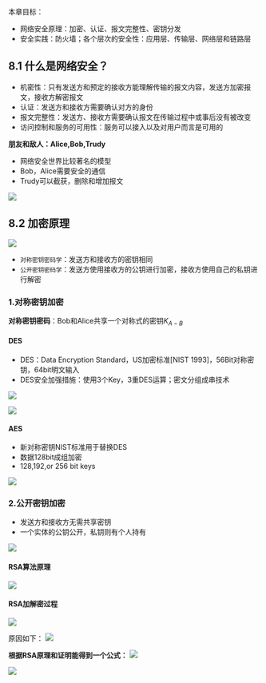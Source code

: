 
本章目标：
- 网络安全原理：加密、认证、报文完整性、密钥分发
- 安全实践：防火墙；各个层次的安全性：应用层、传输层、网络层和链路层

## 8.1 什么是网络安全？
- 机密性：只有发送方和预定的接收方能理解传输的报文内容，发送方加密报文，接收方解密报文
- 认证：发送方和接收方需要确认对方的身份
- 报文完整性：发送方、接收方需要确认报文在传输过程中或事后没有被改变
- 访问控制和服务的可用性：服务可以接入以及对用户而言是可用的


**朋友和敌人：Alice,Bob,Trudy**
- 网络安全世界比较著名的模型
- Bob，Alice需要安全的通信
- Trudy可以截获，删除和增加报文

![](https://ypic.oss-cn-hangzhou.aliyuncs.com/202301062041019.png)


## 8.2 加密原理

![](https://ypic.oss-cn-hangzhou.aliyuncs.com/202301062044200.png)

- `对称密钥密码学`：发送方和接收方的密钥相同
- `公开密钥密码学`：发送方使用接收方的公钥进行加密，接收方使用自己的私钥进行解密

### 1.对称密钥加密
**对称密钥密码**：Bob和Alice共享一个对称式的密钥$K_{A-B}$

#### DES
- DES：Data Encryption Standard，US加密标准[NIST 1993]，56Bit对称密钥，64bit明文输入
- DES安全加强措施：使用3个Key，3重DES运算；密文分组成串技术

![](https://ypic.oss-cn-hangzhou.aliyuncs.com/202301062057911.png)

![](https://ypic.oss-cn-hangzhou.aliyuncs.com/202301062057626.png)

#### AES
- 新对称密钥NIST标准用于替换DES
- 数据128bit成组加密
- 128,192,or 256 bit keys

![](https://ypic.oss-cn-hangzhou.aliyuncs.com/202301062100958.png)


### 2.公开密钥加密
- 发送方和接收方无需共享密钥
- 一个实体的公钥公开，私钥则有个人持有

![](https://ypic.oss-cn-hangzhou.aliyuncs.com/202301062101648.png)

#### RSA算法原理

![](https://ypic.oss-cn-hangzhou.aliyuncs.com/202301062106825.png)

#### RSA加解密过程
![](https://ypic.oss-cn-hangzhou.aliyuncs.com/202301062107507.png)

原因如下：
![](https://ypic.oss-cn-hangzhou.aliyuncs.com/202301062108371.png)

**根据RSA原理和证明能得到一个公式：**
![](https://ypic.oss-cn-hangzhou.aliyuncs.com/202301062109215.png)

![](https://ypic.oss-cn-hangzhou.aliyuncs.com/202301062108241.png)
